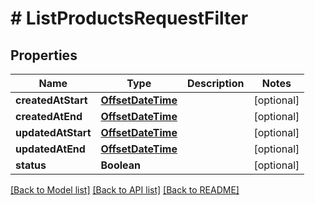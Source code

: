 # # ListProductsRequestFilter


## Properties 


Name | Type | Description | Notes
------------ | ------------- | ------------- | -------------
**createdAtStart**| [**OffsetDateTime**](OffsetDateTime.md) |   | [optional]
**createdAtEnd**| [**OffsetDateTime**](OffsetDateTime.md) |   | [optional]
**updatedAtStart**| [**OffsetDateTime**](OffsetDateTime.md) |   | [optional]
**updatedAtEnd**| [**OffsetDateTime**](OffsetDateTime.md) |   | [optional]
**status**| **Boolean** |   | [optional]


[[Back to Model list]](../../README.md#models) [[Back to API list]](../../README.md#endpoints) [[Back to README]](../../README.md)

